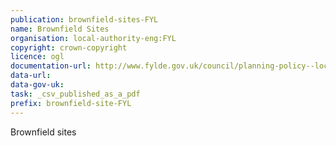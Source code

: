 ```yaml
---
publication: brownfield-sites-FYL
name: Brownfield Sites
organisation: local-authority-eng:FYL
copyright: crown-copyright
licence: ogl
documentation-url: http://www.fylde.gov.uk/council/planning-policy--local-plan-/local-development-framework/brownfield-register/
data-url: 
data-gov-uk: 
task: _csv_published_as_a_pdf
prefix: brownfield-site-FYL
---
```


Brownfield sites

